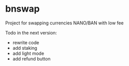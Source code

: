 # bnswap

Project for swapping currencies NANO/BAN with low fee

Todo in the next version:
- rewrite code
- add staking
- add light mode
- add refund button